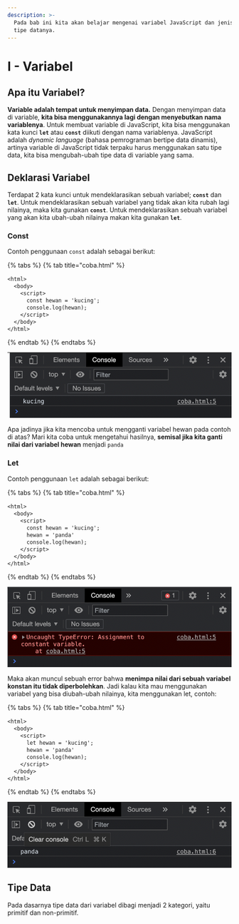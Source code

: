```yaml
---
description: >-
  Pada bab ini kita akan belajar mengenai variabel JavaScript dan jenis-jenis
  tipe datanya.
---
```


# I - Variabel

## Apa itu Variabel?

**Variable adalah tempat untuk menyimpan data.** Dengan menyimpan data di variable, **kita bisa menggunakannya lagi dengan menyebutkan nama variablenya**. Untuk membuat variable di JavaScript, kita bisa menggunakan kata kunci **`let`** atau **`const`** diikuti dengan nama variablenya. JavaScript adalah _dynamic language_ \(bahasa pemrograman bertipe data dinamis\), artinya variable di JavaScript tidak terpaku harus menggunakan satu tipe data, kita bisa mengubah-ubah tipe data di variable yang sama.  

## Deklarasi Variabel

Terdapat 2 kata kunci untuk mendeklarasikan sebuah variabel; **`const`** dan **`let`**. Untuk mendeklarasikan sebuah variabel yang tidak akan kita rubah lagi nilainya, maka kita gunakan **`const`**. Untuk mendeklarasikan sebuah variabel yang akan kita ubah-ubah nilainya makan kita gunakan **`let`**.

### Const

Contoh penggunaan `const` adalah sebagai berikut:

{% tabs %}
{% tab title="coba.html" %}
```markup
<html>
  <body>
    <script>
      const hewan = 'kucing';
      console.log(hewan);
    </script>
  </body>
</html>
```
{% endtab %}
{% endtabs %}

![](../.gitbook/assets/screen-shot-2021-07-03-at-03.15.02.png)

Apa jadinya jika kita mencoba untuk mengganti variabel hewan pada contoh di atas? Mari kita coba untuk mengetahui hasilnya, **semisal jika kita ganti nilai dari variabel hewan** menjadi `panda`

### Let

Contoh penggunaan `let` adalah sebagai berikut:

{% tabs %}
{% tab title="coba.html" %}
```markup
<html>
  <body>
    <script>
      const hewan = 'kucing';
      hewan = 'panda'
      console.log(hewan);
    </script>
  </body>
</html>
```
{% endtab %}
{% endtabs %}

![](../.gitbook/assets/screen-shot-2021-07-03-at-04.03.01.png)

Maka akan muncul sebuah error bahwa **menimpa nilai dari sebuah variabel konstan itu tidak diperbolehkan**. Jadi kalau kita mau menggunakan variabel yang bisa diubah-ubah nilainya, kita menggunakan let, contoh:

{% tabs %}
{% tab title="coba.html" %}
```markup
<html>
  <body>
    <script>
      let hewan = 'kucing';
      hewan = 'panda'
      console.log(hewan);
    </script>
  </body>
</html>
```
{% endtab %}
{% endtabs %}

![](../.gitbook/assets/screen-shot-2021-07-03-at-04.15.20.png)

## Tipe Data

Pada dasarnya tipe data dari variabel dibagi menjadi 2 kategori, yaitu primitif dan non-primitif.

